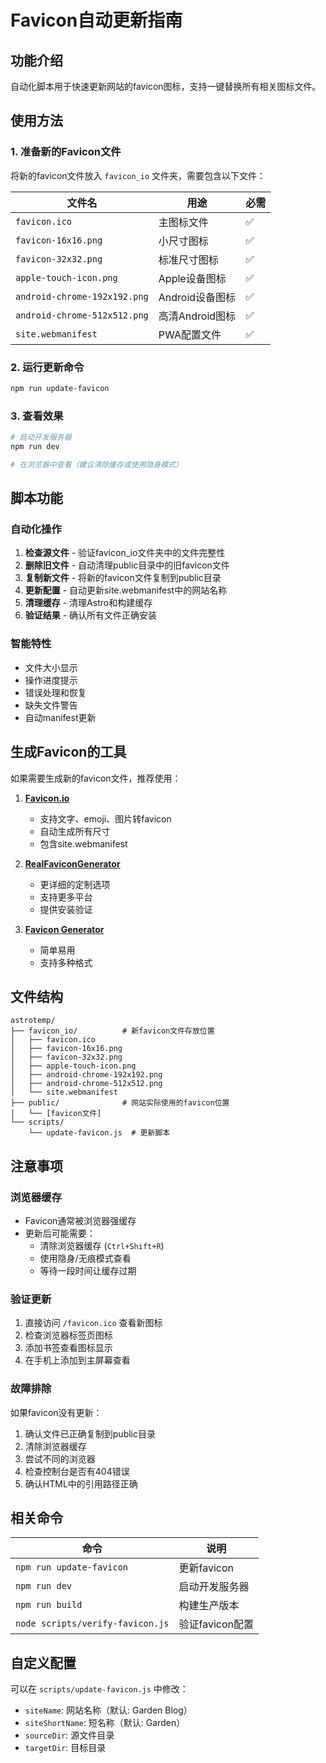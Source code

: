 # Favicon自动更新指南

## 功能介绍
自动化脚本用于快速更新网站的favicon图标，支持一键替换所有相关图标文件。

## 使用方法

### 1. 准备新的Favicon文件
将新的favicon文件放入 `favicon_io` 文件夹，需要包含以下文件：

| 文件名 | 用途 | 必需 |
|--------|------|------|
| `favicon.ico` | 主图标文件 | ✅ |
| `favicon-16x16.png` | 小尺寸图标 | ✅ |
| `favicon-32x32.png` | 标准尺寸图标 | ✅ |
| `apple-touch-icon.png` | Apple设备图标 | ✅ |
| `android-chrome-192x192.png` | Android设备图标 | ✅ |
| `android-chrome-512x512.png` | 高清Android图标 | ✅ |
| `site.webmanifest` | PWA配置文件 | ✅ |

### 2. 运行更新命令
```bash
npm run update-favicon
```

### 3. 查看效果
```bash
# 启动开发服务器
npm run dev

# 在浏览器中查看（建议清除缓存或使用隐身模式）
```

## 脚本功能

### 自动化操作
1. **检查源文件** - 验证favicon_io文件夹中的文件完整性
2. **删除旧文件** - 自动清理public目录中的旧favicon文件
3. **复制新文件** - 将新的favicon文件复制到public目录
4. **更新配置** - 自动更新site.webmanifest中的网站名称
5. **清理缓存** - 清理Astro和构建缓存
6. **验证结果** - 确认所有文件正确安装

### 智能特性
- 文件大小显示
- 操作进度提示
- 错误处理和恢复
- 缺失文件警告
- 自动manifest更新

## 生成Favicon的工具

如果需要生成新的favicon文件，推荐使用：

1. **[Favicon.io](https://favicon.io/)**
   - 支持文字、emoji、图片转favicon
   - 自动生成所有尺寸
   - 包含site.webmanifest

2. **[RealFaviconGenerator](https://realfavicongenerator.net/)**
   - 更详细的定制选项
   - 支持更多平台
   - 提供安装验证

3. **[Favicon Generator](https://www.favicon-generator.org/)**
   - 简单易用
   - 支持多种格式

## 文件结构

```
astrotemp/
├── favicon_io/          # 新favicon文件存放位置
│   ├── favicon.ico
│   ├── favicon-16x16.png
│   ├── favicon-32x32.png
│   ├── apple-touch-icon.png
│   ├── android-chrome-192x192.png
│   ├── android-chrome-512x512.png
│   └── site.webmanifest
├── public/              # 网站实际使用的favicon位置
│   └── [favicon文件]
└── scripts/
    └── update-favicon.js  # 更新脚本
```

## 注意事项

### 浏览器缓存
- Favicon通常被浏览器强缓存
- 更新后可能需要：
  - 清除浏览器缓存 (`Ctrl+Shift+R`)
  - 使用隐身/无痕模式查看
  - 等待一段时间让缓存过期

### 验证更新
1. 直接访问 `/favicon.ico` 查看新图标
2. 检查浏览器标签页图标
3. 添加书签查看图标显示
4. 在手机上添加到主屏幕查看

### 故障排除
如果favicon没有更新：
1. 确认文件已正确复制到public目录
2. 清除浏览器缓存
3. 尝试不同的浏览器
4. 检查控制台是否有404错误
5. 确认HTML中的引用路径正确

## 相关命令

| 命令 | 说明 |
|------|------|
| `npm run update-favicon` | 更新favicon |
| `npm run dev` | 启动开发服务器 |
| `npm run build` | 构建生产版本 |
| `node scripts/verify-favicon.js` | 验证favicon配置 |

## 自定义配置

可以在 `scripts/update-favicon.js` 中修改：
- `siteName`: 网站名称（默认: Garden Blog）
- `siteShortName`: 短名称（默认: Garden）
- `sourceDir`: 源文件目录
- `targetDir`: 目标目录